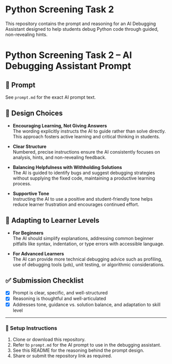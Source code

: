 # Python Screening Task 2

This repository contains the prompt and reasoning for an AI Debugging Assistant designed to help students debug Python code through guided, non-revealing hints.

# Python Screening Task 2 – AI Debugging Assistant Prompt

## 📌 Prompt
See `prompt.md` for the exact AI prompt text.

## 🎯 Design Choices
- **Encouraging Learning, Not Giving Answers**  
  The wording explicitly instructs the AI to guide rather than solve directly. This approach fosters active learning and critical thinking in students.

- **Clear Structure**  
  Numbered, precise instructions ensure the AI consistently focuses on analysis, hints, and non-revealing feedback.

- **Balancing Helpfulness with Withholding Solutions**  
  The AI is guided to identify bugs and suggest debugging strategies without supplying the fixed code, maintaining a productive learning process.

- **Supportive Tone**  
  Instructing the AI to use a positive and student-friendly tone helps reduce learner frustration and encourages continued effort.

## 🤝 Adapting to Learner Levels
- **For Beginners**  
  The AI should simplify explanations, addressing common beginner pitfalls like syntax, indentation, or type errors with accessible language.

- **For Advanced Learners**  
  The AI can provide more technical debugging advice such as profiling, use of debugging tools (`pdb`), unit testing, or algorithmic considerations.

## ✅ Submission Checklist
- [x] Prompt is clear, specific, and well-structured  
- [x] Reasoning is thoughtful and well-articulated  
- [x] Addresses tone, guidance vs. solution balance, and adaptation to skill level  

---

### 🔧 Setup Instructions
1. Clone or download this repository.  
2. Refer to `prompt.md` for the AI prompt to use in the debugging assistant.  
3. See this README for the reasoning behind the prompt design.  
4. Share or submit the repository link as required.
